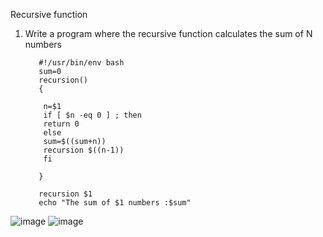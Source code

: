 Recursive function

1) Write a program where the recursive function calculates the sum of N numbers 


          #!/usr/bin/env bash
          sum=0
          recursion()
          {

           n=$1
           if [ $n -eq 0 ] ; then
           return 0
           else
           sum=$((sum+n))
           recursion $((n-1))
           fi
 
          }

          recursion $1
          echo "The sum of $1 numbers :$sum"

![image](https://github.com/Sharath15eUR/SivanithishRK/assets/79641980/98bf2e41-eb97-407f-8d83-f9fc69b8f292)
![image](https://github.com/Sharath15eUR/SivanithishRK/assets/79641980/d1eba773-d328-4ff1-90e3-e80259931cc1)
